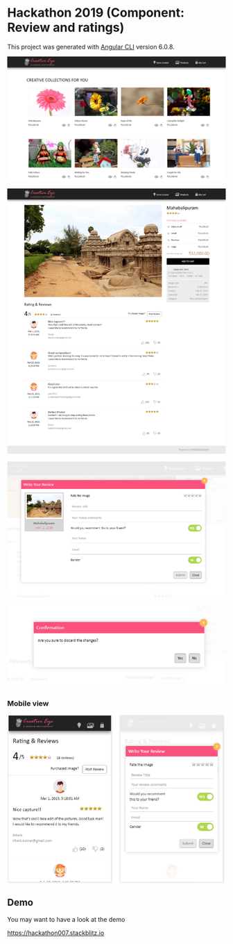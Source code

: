 # Hackathon 2019 (Component: Review and ratings)



This project was generated with [Angular CLI](https://github.com/angular/angular-cli) version 6.0.8.

![alt text](img/products.jpg)

![alt text](img/product_rating.jpg)

![alt text](img/post_review.jpg)

![alt text](img/confirmation.jpg)

### Mobile view

![alt text](img/mobile_view.jpg)

## Demo
You may want to have a look at the demo 

https://hackathon007.stackblitz.io
